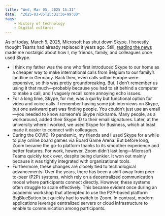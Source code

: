 ```yaml
---
title: "Wed, Mar 05, 2025 15:31"
date:  "2025-03-05T15:31:36+09:00"
tags:
    - History of technology
    - Digital cultures
---
```


As of today, March 5, 2025, Microsoft has shut down Skype. I honestly thought Teams had already replaced it years ago. Still, [reading the news](https://web.archive.org/web/20250305121528/https://news.itsfoss.com/skype-is-dead/) made me nostalgic about how I, my friends, family, and colleagues once used Skype.

- I think my father was the one who first introduced Skype to our home as a cheaper way to make international calls from Belgium to our family’s landline in Germany. Back then, even calls within Europe were expensive, so this was pretty groundbreaking. But, I don’t remember us using it that much—probably because you had to sit behind a computer to make a call, and I vaguely recall some annoying echo issues.
- For a long time, Skype, for me, was a quirky but functional option for video and voice calls. I remember having some job interviews on Skype, but one awkward part was finding people. You couldn’t just use an email—you needed to know someone’s Skype nickname. Many people, as a workaround, added their Skype ID to their email signatures. Later, at the university where I worked, we used Skype for Business, which at least made it easier to connect with colleagues.
- During the COVID-19 pandemic, my friends and I used Skype for a while to play online board games via Board Game Arena. But before long, Zoom became the go-to platform thanks to its smoother experience and better features. For work, however, Zoom didn’t last long—Microsoft Teams quickly took over, despite being clunkier. It won out mainly because it was tightly integrated with organizational tools.
- Furthermore, these changes are closely tied to technological advancements. Over the years, there has been a shift away from peer-to-peer (P2P) systems, which rely on a decentralized communication model where participants connect directly. However, these systems often struggle to scale effectively. This became evident once during an academic workshop that attempted to use the P2P-based platform BigBlueButton but quickly had to switch to Zoom. In contrast, modern applications leverage centralized servers or cloud infrastructure to enable to communication among participants.
